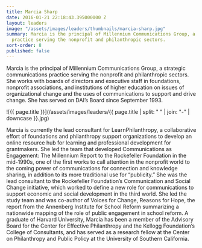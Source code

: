 ```yaml
---
title: Marcia Sharp
date: 2016-01-21 22:18:43.395000000 Z
layout: leaders
image: "/assets/images/leaders/thumbnails/marcia-sharp.jpg"
summary: Marcia is the principal of Millennium Communications Group, a strategic communications
  practice serving the nonprofit and philanthropic sectors.
sort-order: 8
published: false
---
```


Marcia is the principal of Millennium Communications Group, a strategic communications practice serving the nonprofit and philanthropic sectors. She works with boards of directors and executive staff in foundations, nonprofit associations, and institutions of higher education on issues of organizational change and the uses of communications to support and drive change. She has served on DAI’s Board since September 1993.

![{{ page.title }}](/assets/images/leaders/{{ page.title | split: " " | join: "-" | downcase }}.jpg)

Marcia is currently the lead consultant for LearnPhilanthropy, a collaborative effort of foundations and philanthropy support organizations to develop an online resource hub for learning and professional development for grantmakers. She led the team that developed Communications as Engagement: The Millennium Report to the Rockefeller Foundation in the mid-1990s, one of the first works to call attention in the nonprofit world to the coming power of communications for connection and knowledge sharing, in addition to its more traditional use for “publicity.” She was the lead consultant to the Rockefeller Foundation’s Communication and Social Change initiative, which worked to define a new role for communications to support economic and social development in the third world. She led the study team and was co-author of Voices for Change, Reasons for Hope, the report from the Annenberg Institute for School Reform summarizing a nationwide mapping of the role of public engagement in school reform. A graduate of Harvard University, Marcia has been a member of the Advisory Board for the Center for Effective Philanthropy and the Kellogg Foundation’s College of Consultants, and has served as a research fellow at the Center on Philanthropy and Public Policy at the University of Southern California.
